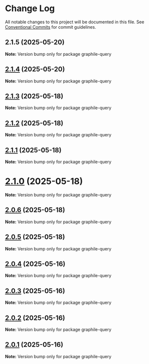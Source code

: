 # Change Log

All notable changes to this project will be documented in this file.
See [Conventional Commits](https://conventionalcommits.org) for commit guidelines.

## 2.1.5 (2025-05-20)

**Note:** Version bump only for package graphile-query





## [2.1.4](https://github.com/launchql/launchql/compare/graphile-query@2.1.3...graphile-query@2.1.4) (2025-05-20)

**Note:** Version bump only for package graphile-query





## [2.1.3](https://github.com/launchql/launchql/compare/graphile-query@2.1.2...graphile-query@2.1.3) (2025-05-18)

**Note:** Version bump only for package graphile-query





## [2.1.2](https://github.com/launchql/launchql/compare/graphile-query@2.1.1...graphile-query@2.1.2) (2025-05-18)

**Note:** Version bump only for package graphile-query





## [2.1.1](https://github.com/launchql/launchql/compare/graphile-query@2.1.0...graphile-query@2.1.1) (2025-05-18)

**Note:** Version bump only for package graphile-query





# [2.1.0](https://github.com/launchql/launchql/compare/graphile-query@2.0.6...graphile-query@2.1.0) (2025-05-18)

**Note:** Version bump only for package graphile-query





## [2.0.6](https://github.com/launchql/launchql/compare/graphile-query@2.0.5...graphile-query@2.0.6) (2025-05-18)

**Note:** Version bump only for package graphile-query





## [2.0.5](https://github.com/launchql/launchql/compare/graphile-query@2.0.4...graphile-query@2.0.5) (2025-05-18)

**Note:** Version bump only for package graphile-query





## [2.0.4](https://github.com/launchql/launchql/compare/graphile-query@2.0.3...graphile-query@2.0.4) (2025-05-16)

**Note:** Version bump only for package graphile-query





## [2.0.3](https://github.com/launchql/launchql/compare/graphile-query@2.0.2...graphile-query@2.0.3) (2025-05-16)

**Note:** Version bump only for package graphile-query





## [2.0.2](https://github.com/launchql/launchql/compare/graphile-query@2.0.1...graphile-query@2.0.2) (2025-05-16)

**Note:** Version bump only for package graphile-query





## [2.0.1](https://github.com/launchql/launchql/compare/graphile-query@1.1.0...graphile-query@2.0.1) (2025-05-16)

**Note:** Version bump only for package graphile-query
